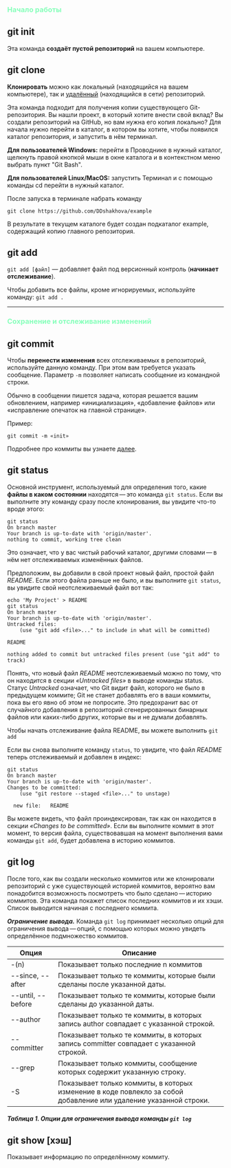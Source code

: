 ### <span style="color:#8FB">Начало работы</span>

## git init

Эта команда __создаёт пустой репозиторий__ на вашем компьютере.

## git clone

 __Клонировать__ можно как локальный (находящийся на вашем компьютере), так и [удалённый](remote%20repository.md) (находящийся в сети) репозиторий.

 Эта команда подходит для получения копии существующего Git-репозитория. Вы нашли проект, в который хотите внести свой вклад? Вы создали репозиторий на GitHub, но вам нужна его копия локально? Для начала нужно перейти в  каталог, в котором вы хотите, чтобы появился каталог репозитория, и запустить в нём терминал. 

 __Для пользователей Windows:__ перейти в Проводнике в нужный каталог, щелкнуть правой кнопкой мыши в окне каталога и в контекстном меню выбрать пункт "Git Bash". 

 __Для пользователей Linux/MacOS:__ запустить Терминал и с помощью команды cd перейти в нужный каталог. 

После запуска в терминале набрать команду  

    git clone https://github.com/DDshakhova/example 

В результате в текущем каталоге будет создан подкаталог example, содержащий
копию главного репозитория. 

## git add

`git add [файл]` — добавляет файл под версионный контроль (__начинает отслеживание__).

Чтобы добавить все файлы, кроме игнорируемых, используйте команду: `git add .`

---

### <span style="color:#8FB">Сохранение и отслеживание изменений</span>

## git commit

Чтобы __перенести изменения__ всех отслеживаемых  в репозиторий, используйте данную команду. При этом  вам требуется указать сообщение. Параметр `-m` позволяет написать сообщение из командной строки.

Обычно в сообщении пишется задача, которая решается вашим обновлением, например «инициализация», «добавление файлов» или «исправление опечаток на главной странице». 

Пример:

    git commit -m «init»

Подробнее про коммиты вы узнаете [далее](./commits.md).

## git status

Основной инструмент, используемый для определения того, какие __файлы в каком состоянии__ находятся — это команда `git status`. Если вы выполните эту команду сразу после клонирования, вы увидите что-то вроде этого:

    git status
    On branch master
    Your branch is up-to-date with 'origin/master'.
    nothing to commit, working tree clean

Это означает, что у вас чистый рабочий каталог, другими словами — в нём нет отслеживаемых изменённых файлов.

Предположим, вы добавили в свой проект новый файл, простой файл _README_. Если этого файла раньше не было, и вы выполните `git status`, вы увидите свой неотслеживаемый файл вот так:

    echo 'My Project' > README
    git status
    On branch master
    Your branch is up-to-date with 'origin/master'.
    Untracked files:
        (use "git add <file>..." to include in what will be committed)

    README

    nothing added to commit but untracked files present (use "git add" to track)

Понять, что новый файл _README_ неотслеживаемый можно по тому, что он находится в секции _«Untracked files»_ в выводе команды status. Статус _Untracked_ означает, что Git видит файл, которого не было в предыдущем коммите; Git не станет добавлять его в ваши коммиты, пока вы его явно об этом не попросите. Это предохранит вас от случайного добавления в репозиторий сгенерированных бинарных файлов или каких-либо других, которые вы и не думали добавлять. 

 Чтобы начать отслеживание файла README, вы можете выполнить `git add`

Если вы снова выполните команду `status`, то увидите, что файл _README_ теперь отслеживаемый и добавлен в индекс:

    git status
    On branch master
    Your branch is up-to-date with 'origin/master'.
    Changes to be committed:
        (use "git restore --staged <file>..." to unstage)

      new file:   README

Вы можете видеть, что файл проиндексирован, так как он находится в секции _«Changes to be committed»_. Если вы выполните коммит в этот момент, то версия файла, существовавшая на момент выполнения вами команды `git add`, будет добавлена в историю коммитов. 

## git log 

После того, как вы создали несколько коммитов или же клонировали репозиторий с уже существующей историей коммитов, вероятно вам понадобится возможность посмотреть что было сделано — историю коммитов. Эта команда покажет список последних коммитов и их хэши. Список выводится начиная с последнего коммита.

___Ограничение вывода.___
Команда `git log` принимает несколько опций для ограничения вывода — опций, с помощью которых можно увидеть определённое подмножество коммитов. 

Опция |	Описание|
---|---
-(n)| Показывает только последние n коммитов
--since, --after| Показывает только те коммиты, которые были сделаны после указанной даты.
--until, --before| Показывает только те коммиты, которые были сделаны до указанной даты.
--author| Показывает только те коммиты, в которых запись author совпадает с указанной строкой.
--committer| Показывает только те коммиты, в которых запись committer совпадает с указанной строкой.
--grep| Показывает только коммиты, сообщение которых содержит указанную строку.
-S| Показывает только коммиты, в которых изменение в коде повлекло за собой добавление или удаление указанной строки.

##### ___Таблица 1.___ Опции для ограничения вывода команды `git log`

## git show [хэш] 

Показывает информацию по определённому коммиту.


